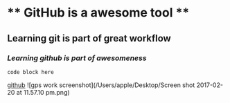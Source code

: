 # ** GitHub is a awesome tool **
## Learning git is part of great workflow
### _Learning github is part of awesomeness_

    code block here

[github](http://https://github.com/ "github cloud")
![gps work screenshot](/Users/apple/Desktop/Screen shot 2017-02-20 at 11.57.10 pm.png)